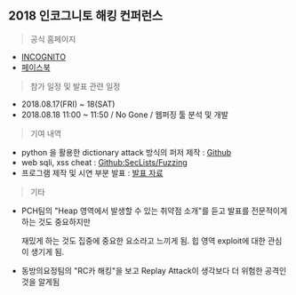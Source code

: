 ## 2018 인코그니토 해킹 컨퍼런스
> 공식 홈페이지
- [INCOGNITO](https://inc0gnito.azurewebsites.net/)
- [페이스북](https://www.facebook.com/incognitocon)
> 참가 일정 및 발표 관련 일정
- 2018.08.17(FRI) ~ 18(SAT)
- 2018.08.18 11:00 ~ 11:50 / No Gone / 웹퍼징 툴 분석 및 개발

> 기여 내역
- python 을 활용한 dictionary attack 방식의 퍼저 제작 : [Github](https://github.com/l0vey0u/Digda)
- web sqli, xss cheat : [Github:SecLists/Fuzzing](https://github.com/danielmiessler/SecLists)
- 프로그램 제작 및 시연 부분 발표 : [발표 자료](StudyFuzzing.pptx)

> 기타
- PCH팀의 "Heap 영역에서 발생할 수 있는 취약점 소개"를 듣고 발표를 전문적이게 하는 것도 중요하지만

  재밌게 하는 것도 집중에 중요한 요소라고 느끼게 됨. 힙 영역 exploit에 대한 관심이 생기게 됨.
- 동방의요정팀의 "RC카 해킹"을 보고 Replay Attack이 생각보다 더 위험한 공격인 것을 알게됨 

